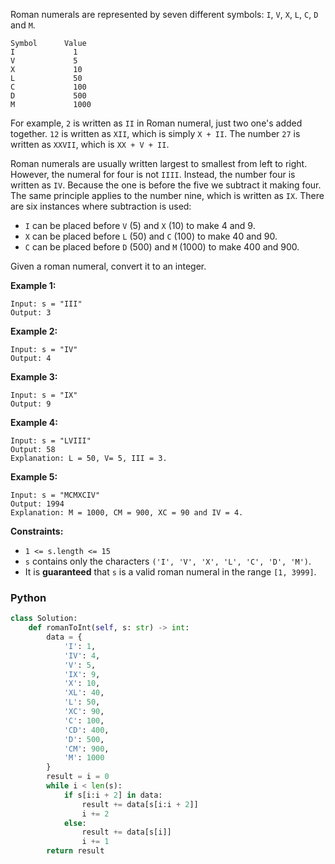 
Roman numerals are represented by seven different symbols: `I`,  `V`,  `X`,  `L`,  `C`,  `D`  and  `M`.

```
Symbol      Value
I             1
V             5
X             10
L             50
C             100
D             500
M             1000
```

For example, `2`  is written as  `II` in Roman numeral, just two one's added together.  `12`  is written as `XII`, which is simply  `X + II`. The number  `27`  is written as  `XXVII`, which is  `XX + V + II`.

Roman numerals are usually written largest to smallest from left to right. However, the numeral for four is not  `IIII`. Instead, the number four is written as  `IV`. Because the one is before the five we subtract it making four. The same principle applies to the number nine, which is written as  `IX`. There are six instances where subtraction is used:

-   `I`  can be placed before  `V`  (5) and  `X`  (10) to make 4 and 9.
-   `X`  can be placed before  `L`  (50) and  `C`  (100) to make 40 and 90.
-   `C`  can be placed before  `D`  (500) and  `M`  (1000) to make 400 and 900.

Given a roman numeral, convert it to an integer.

**Example 1:**
```
Input: s = "III"
Output: 3
```

**Example 2:**
```
Input: s = "IV"
Output: 4
```

**Example 3:**
```
Input: s = "IX"
Output: 9
```

**Example 4:**
```
Input: s = "LVIII"
Output: 58
Explanation: L = 50, V= 5, III = 3.
```

**Example 5:**
```
Input: s = "MCMXCIV"
Output: 1994
Explanation: M = 1000, CM = 900, XC = 90 and IV = 4.
```

**Constraints:**

-   `1 <= s.length <= 15`
-   `s`  contains only the characters  `('I', 'V', 'X', 'L', 'C', 'D', 'M')`.
-   It is  **guaranteed** that  `s`  is a valid roman numeral in the range  `[1, 3999]`.


### Python
```python
class Solution:
    def romanToInt(self, s: str) -> int:
        data = {
            'I': 1,
            'IV': 4,
            'V': 5,
            'IX': 9,
            'X': 10,
            'XL': 40,
            'L': 50,
            'XC': 90,
            'C': 100,
            'CD': 400,
            'D': 500,
            'CM': 900,
            'M': 1000
        }
        result = i = 0
        while i < len(s):
            if s[i:i + 2] in data:
                result += data[s[i:i + 2]]
                i += 2
            else:
                result += data[s[i]]
                i += 1
        return result
```